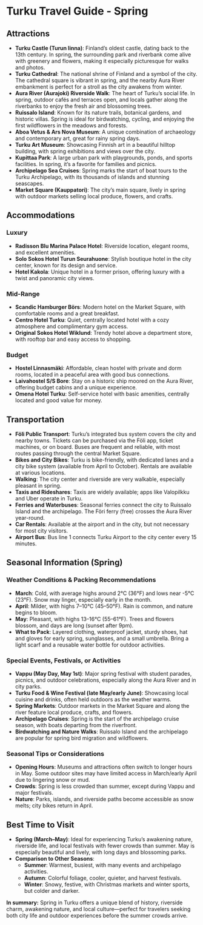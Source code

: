# Turku Travel Guide - Spring

## Attractions

- **Turku Castle (Turun linna)**: Finland’s oldest castle, dating back to the 13th century. In spring, the surrounding park and riverbank come alive with greenery and flowers, making it especially picturesque for walks and photos.
- **Turku Cathedral**: The national shrine of Finland and a symbol of the city. The cathedral square is vibrant in spring, and the nearby Aura River embankment is perfect for a stroll as the city awakens from winter.
- **Aura River (Aurajoki) Riverside Walk**: The heart of Turku’s social life. In spring, outdoor cafés and terraces open, and locals gather along the riverbanks to enjoy the fresh air and blossoming trees.
- **Ruissalo Island**: Known for its nature trails, botanical gardens, and historic villas. Spring is ideal for birdwatching, cycling, and enjoying the first wildflowers in the meadows and forests.
- **Aboa Vetus & Ars Nova Museum**: A unique combination of archaeology and contemporary art, great for rainy spring days.
- **Turku Art Museum**: Showcasing Finnish art in a beautiful hilltop building, with spring exhibitions and views over the city.
- **Kupittaa Park**: A large urban park with playgrounds, ponds, and sports facilities. In spring, it’s a favorite for families and picnics.
- **Archipelago Sea Cruises**: Spring marks the start of boat tours to the Turku Archipelago, with its thousands of islands and stunning seascapes.
- **Market Square (Kauppatori)**: The city’s main square, lively in spring with outdoor markets selling local produce, flowers, and crafts.

## Accommodations

### Luxury
- **Radisson Blu Marina Palace Hotel**: Riverside location, elegant rooms, and excellent amenities.
- **Solo Sokos Hotel Turun Seurahuone**: Stylish boutique hotel in the city center, known for its design and service.
- **Hotel Kakola**: Unique hotel in a former prison, offering luxury with a twist and panoramic city views.

### Mid-Range
- **Scandic Hamburger Börs**: Modern hotel on the Market Square, with comfortable rooms and a great breakfast.
- **Centro Hotel Turku**: Quiet, centrally located hotel with a cozy atmosphere and complimentary gym access.
- **Original Sokos Hotel Wiklund**: Trendy hotel above a department store, with rooftop bar and easy access to shopping.

### Budget
- **Hostel Linnasmäki**: Affordable, clean hostel with private and dorm rooms, located in a peaceful area with good bus connections.
- **Laivahostel S/S Bore**: Stay on a historic ship moored on the Aura River, offering budget cabins and a unique experience.
- **Omena Hotel Turku**: Self-service hotel with basic amenities, centrally located and good value for money.

## Transportation

- **Föli Public Transport**: Turku’s integrated bus system covers the city and nearby towns. Tickets can be purchased via the Föli app, ticket machines, or on board. Buses are frequent and reliable, with most routes passing through the central Market Square.
- **Bikes and City Bikes**: Turku is bike-friendly, with dedicated lanes and a city bike system (available from April to October). Rentals are available at various locations.
- **Walking**: The city center and riverside are very walkable, especially pleasant in spring.
- **Taxis and Rideshares**: Taxis are widely available; apps like Valopilkku and Uber operate in Turku.
- **Ferries and Waterbuses**: Seasonal ferries connect the city to Ruissalo Island and the archipelago. The Föri ferry (free) crosses the Aura River year-round.
- **Car Rentals**: Available at the airport and in the city, but not necessary for most city visitors.
- **Airport Bus**: Bus line 1 connects Turku Airport to the city center every 15 minutes.

## Seasonal Information (Spring)

### Weather Conditions & Packing Recommendations
- **March**: Cold, with average highs around 2°C (36°F) and lows near -5°C (23°F). Snow may linger, especially early in the month.
- **April**: Milder, with highs 7–10°C (45–50°F). Rain is common, and nature begins to bloom.
- **May**: Pleasant, with highs 13–16°C (55–61°F). Trees and flowers blossom, and days are long (sunset after 9pm).
- **What to Pack**: Layered clothing, waterproof jacket, sturdy shoes, hat and gloves for early spring, sunglasses, and a small umbrella. Bring a light scarf and a reusable water bottle for outdoor activities.

### Special Events, Festivals, or Activities
- **Vappu (May Day, May 1st)**: Major spring festival with student parades, picnics, and outdoor celebrations, especially along the Aura River and in city parks.
- **Turku Food & Wine Festival (late May/early June)**: Showcasing local cuisine and drinks, often held outdoors as the weather warms.
- **Spring Markets**: Outdoor markets in the Market Square and along the river feature local produce, crafts, and flowers.
- **Archipelago Cruises**: Spring is the start of the archipelago cruise season, with boats departing from the riverfront.
- **Birdwatching and Nature Walks**: Ruissalo Island and the archipelago are popular for spring bird migration and wildflowers.

### Seasonal Tips or Considerations
- **Opening Hours**: Museums and attractions often switch to longer hours in May. Some outdoor sites may have limited access in March/early April due to lingering snow or mud.
- **Crowds**: Spring is less crowded than summer, except during Vappu and major festivals.
- **Nature**: Parks, islands, and riverside paths become accessible as snow melts; city bikes return in April.

## Best Time to Visit

- **Spring (March–May)**: Ideal for experiencing Turku’s awakening nature, riverside life, and local festivals with fewer crowds than summer. May is especially beautiful and lively, with long days and blossoming parks.
- **Comparison to Other Seasons**:
  - **Summer**: Warmest, busiest, with many events and archipelago activities.
  - **Autumn**: Colorful foliage, cooler, quieter, and harvest festivals.
  - **Winter**: Snowy, festive, with Christmas markets and winter sports, but colder and darker.

**In summary:** Spring in Turku offers a unique blend of history, riverside charm, awakening nature, and local culture—perfect for travelers seeking both city life and outdoor experiences before the summer crowds arrive.
